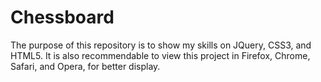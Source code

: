 Chessboard
==========

The purpose of this repository is to show my skills on JQuery, CSS3, and HTML5. It is also recommendable to view this project in Firefox, Chrome, Safari, and Opera, for better display.
